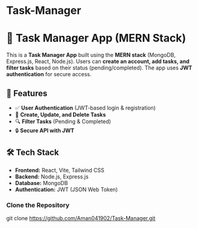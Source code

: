 # Task-Manager

# 📝 Task Manager App (MERN Stack)

This is a **Task Manager App** built using the **MERN stack** (MongoDB, Express.js, React, Node.js). Users can **create an account, add tasks, and filter tasks** based on their status (pending/completed). The app uses **JWT authentication** for secure access.

## 🚀 Features
- ✅ **User Authentication** (JWT-based login & registration)
- 📌 **Create, Update, and Delete Tasks**
- 🔍 **Filter Tasks** (Pending & Completed)
- 🔒 **Secure API with JWT**


## 🛠️ Tech Stack
- **Frontend:** React, Vite, Tailwind CSS 
- **Backend:** Node.js, Express.js
- **Database:** MongoDB
- **Authentication:** JWT (JSON Web Token)



###  Clone the Repository
git clone https://github.com/Aman041902/Task-Manager.git
